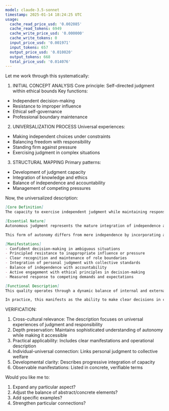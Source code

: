 ```yaml
---
model: claude-3.5-sonnet
timestamp: 2025-01-14 18:24:25 UTC
usage:
  cache_read_price_usd: '0.002085'
  cache_read_tokens: 6949
  cache_write_price_usd: '0.000000'
  cache_write_tokens: 0
  input_price_usd: '0.001971'
  input_tokens: 657
  output_price_usd: '0.010020'
  output_tokens: 668
  total_price_usd: '0.014076'
---
```


Let me work through this systematically:

1. INITIAL CONCEPT ANALYSIS
Core principle: Self-directed judgment within ethical bounds
Key functions:
- Independent decision-making
- Resistance to improper influence
- Ethical self-governance
- Professional boundary maintenance

2. UNIVERSALIZATION PROCESS
Universal experiences:
- Making independent choices under constraints
- Balancing freedom with responsibility
- Standing firm against pressure
- Exercising judgment in complex situations

3. STRUCTURAL MAPPING
Primary patterns:
- Development of judgment capacity
- Integration of knowledge and ethics
- Balance of independence and accountability
- Management of competing pressures

Now, the universalized description:

```markdown
[Core Definition]
The capacity to exercise independent judgment while maintaining responsibility to broader principles and collective welfare. It manifests as the ability to make sound decisions autonomously while recognizing and honoring the boundaries and obligations inherent in one's role and relationships.

[Essential Nature]
Autonomous judgment represents the mature integration of independence and responsibility. It emerges from the development of internal guidance systems that can reliably navigate complex situations while maintaining alignment with ethical principles and collective needs. This quality combines self-trust with clear recognition of responsibilities and limitations, enabling decisive action that serves both immediate needs and broader purposes.

This form of autonomy differs from mere independence by incorporating awareness of interconnection and responsibility. It represents the capacity to stand firm when needed while remaining responsive to valid constraints and obligations.

[Manifestations]
- Confident decision-making in ambiguous situations
- Principled resistance to inappropriate influence or pressure
- Clear recognition and maintenance of role boundaries
- Integration of personal judgment with collective standards
- Balance of independence with accountability
- Active engagement with ethical principles in decision-making
- Measured response to competing demands and expectations

[Functional Description]
This quality operates through a dynamic balance of internal and external reference points. It develops through progressive integration of personal judgment capacity with understanding of broader contexts and responsibilities. The individual learns to trust their discernment while remaining attuned to relevant constraints and considerations, creating a stable foundation for independent action that serves both individual and collective needs.

In practice, this manifests as the ability to make clear decisions in complex situations while maintaining appropriate relationships and responsibilities. It enables individuals to navigate challenging circumstances with confidence while avoiding both rigid independence and excessive dependence on external guidance. This capacity proves essential in roles requiring reliable judgment amidst competing pressures and demands.
```

VERIFICATION:
1. Cross-cultural relevance: The description focuses on universal experiences of judgment and responsibility
2. Depth preservation: Maintains sophisticated understanding of autonomy while making it accessible
3. Practical applicability: Includes clear manifestations and operational description
4. Individual-universal connection: Links personal judgment to collective welfare
5. Developmental clarity: Describes progressive integration of capacity
6. Observable manifestations: Listed in concrete, verifiable terms

Would you like me to:
1. Expand any particular aspect?
2. Adjust the balance of abstract/concrete elements?
3. Add specific examples?
4. Strengthen particular connections?